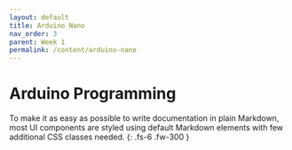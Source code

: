 ```yaml
---
layout: default
title: Arduino Nano
nav_order: 3
parent: Week 1
permalink: /content/arduino-nano
---
```


# Arduino Programming

To make it as easy as possible to write documentation in plain Markdown, most UI components are styled using default Markdown elements with few additional CSS classes needed.
{: .fs-6 .fw-300 }
